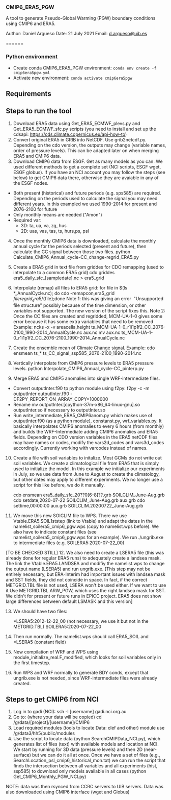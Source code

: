 
### CMIP6_ERA5_PGW

A tool to generate Pseudo-Global Warming (PGW) boundary conditions using CMIP6 and ERA5.

Author: Daniel Argueso <daniel>
Date:   21 July 2021
Email:  d.argueso@uib.es

======

### Python environment

- Create conda CMIP6_ERA5_PGW environment: `conda env create -f cmip6era5pgw.yml`
- Activate new environment: `conda activate cmip6era5pgw`

## Requirements


## Steps to run the tool

1. Download ERA5 data using Get_ERA5_ECMWF_plevs.py and Get_ERA5_ECMWF_sfc.py scripts (you need to install and set up the cdsapi: https://cds.climate.copernicus.eu/api-how-to)
2. Convert original ERA5 in GRIB into NetCDF. Use grib2netcdf.py. Depending on the cdo version, the outputs may change (variable names, order of pressure levels). This can be adapted later on when merging ERA5 and CMIP6 data.
3. Download CMIP6 data from ESGF. Get as many models as you can. We used different methods to get a complete set (NCI scripts, ESGF wget, ESGF globus). If you have an NCI account you may follow the steps (see below) to get CMIP6 data there, otherwise they are avaiable in any of the ESGF nodes.
  - Both present (historical) and future periods (e.g. sps585) are required. Depending on the periods used to calculate the signal you may need different years. In this exampled we used 1990-2014 for present and 2076-2100 for future
  - Only monthly means are needed ("Amon")
  - Required var:
    * 3D: ta, ua, va, zg, hus
    * 2D: uas, vas, tas, ts, hurs,ps, psl

4. Once the monthly CMIP6 data is downloaded, calculate the monthly annual cycle for the periods selected (present and future), then calculate the CC signal between those two files.
    python  Calculate_CMIP6_Annual_cycle-CC_change-regrid_ERA5.py
5. Create a ERA5 grid in text file from griddes for CDO remapping (used to interpolate to a common ERA5 grid)
    cdo griddes era5_daily_sfc_[sampledate].nc > era5_grid
6. Interpolate (remap) all files to ERA5 grid:
    for file in $(ls *_AnnualCycle.nc); do cdo -remapcon,era5_grid ${file} regrid_era5/${file};done
  Note 1: this was giving an error  "Unsupported file structure" possibly because of the time dimension, or other variables not supported. The new version of the script fixes this.
  Note 2: Once the CC files are created and regridded, MCM-UA-1-0 gives some error because it has some extra variables that need to be removed
    Example:
    ncks -x -v areacella,height ts_MCM-UA-1-0_r1i1p1f2_CC_2076-2100_1990-2014_AnnualCycle.nc aux.nc
    mv aux.nc ts_MCM-UA-1-0_r1i1p1f2_CC_2076-2100_1990-2014_AnnualCycle.nc
7. Create the ensemble mean of Climate Change signal. Example:
    cdo ensmean ts_* ts_CC_signal_ssp585_2076-2100_1990-2014.nc

8. Vertically interpolate from CMIP6 pressure levels to ERA5 pressure levels.
    python Interpolate_CMIP6_Annual_cycle-CC_pinterp.py

9. Merge ERA5 and CMIP5 anomalies into single WRF-intermediate files.
  - Convert outputInter.f90 tp python module using f2py:
    f2py -c -m outputInter outputInter.f90 -DF2PY_REPORT_ON_ARRAY_COPY=1000000
  - Rename mv outputInter.[cpython-37m-x86_64-linux-gnu].so outputInter.so if necessary to outputInter.so
  - Run write_intermediate_ERA5_CMIP6anom.py which makes use of outputInter.f90 (as a python module), constanst.py, wrf_variables.py. It basically interpolates CMIP6 anomalies to every 6 hours (from monthly) and builds the WRF-Intermediate adding CMIP6 anomalies and ERA5 fields. Depending on CDO version variables in the ERA5 netCDF files may have names or codes, modify the vars2d_codes and vars3d_codes accordingly. Currently working with varcodes instead of names.

10. Create a file with soil variables to initalize. Most GCMs do not write out soil variables. We create a climatological file from ERA5 that is simply used to initialize the model. In this example we initialize our experiments in July, so we use data from June to August to create the climatology, but other dates may apply to different experiments. We no longer use a script for this like before, we do it manually.

    cdo ensmean era5_daily_sfc_20??0[6-8]??.grb SOILCLIM_June-Aug.grb
    cdo setdate,2020-07-22 SOILCLIM_June-Aug.grb aux.grb
    cdo settime,00:00:00 aux.grb SOILCLIM.20200722_June-Aug.grb

11. We move this new SOICLIM file to WPS. There we use Vtable.ERA5.SOIL1ststep (link to Vtable) and adapt the dates in the namelist_soilera5_cmip6_pgw.wps (copy to namelist.wps before). We also have to indicate constant files (see namelist_soilera5_cmip6_pgw.wps for an example). We run ./ungrib.exe to intermediate files (e.g. SOILERA5:2020-07-22_00)

  [TO BE CHECKED STILL]
12. We also need to create a LSERA5 file (this was already done for regular ERA5 runs) to adequately create a landsea mask. The link the Vtable.ERA5.LANDSEA and modifiy the namelist.wps to change the output name (LSERA5) and run ungrib.exe. [This step may not be entirely necessary, but ERA-Interim had important issues with landsea mask and SST fields, they did not coincide in space. In fact, if the correct METGRID.TBL file is not used, LSERA won't be used either. If we want to use it Use METGRID.TBL.ARW_PGW, which uses the right landsea mask for SST. We didn't for present or future runs in EPICC project. ERA5 does not show large differences between default LSMASK and this version]

13. We should have two files:

    *LSERA5:2012-12-22_00 (not necessary, we use it but not in the METGRID.TBL)
    SOILERA5:2020-07-22_00

14. Then run normally. The namelist.wps should call ERA5_SOIL and *LSERA5 (constant field)

15. New compilation of WRF and WPS using module_initialize_real.F_modified, which looks for soil variables only in the first timestep.
16. Run WPS and WRF normally to generate BDY conds, except that ungrib.exe is not needed, since WRF-intermediate files were already created.

## Steps to get CMIP6 from NCI
1. Log in to gadi (NCI):
    ssh -l [username] gadi.nci.org.au
2. Go to: (where your data will be copied)
    cd /g/data/[project]/[username]/CMIP6
3. Load required modules (tools to locate Data: clef and other)
    module use /g/data3/hh5/public/modules
4. Use the script to locate data (python SearchCMIPData_NCI.py), which generates list of files (text) with available models and location at NCI.
We start by running for 3D data (pressure levels) and then 2D (near-surface) but we can do it all at once. Once we have a set of files (e.g., SearchLocation_psl_cmip6_historical_mon.txt) we can run the script that finds the intersection between all variables and all experiments (hist, ssp585) to download only models available in all cases (python Get_CMIP6_Monthly_PGW_NCI.py)

NOTE: data was then rsynced from CCRC servers to UIB servers. Data was also downloaded using CMIP6 interface (wget and Globus)
